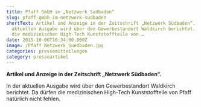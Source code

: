 ```yaml
---
title: Pfaff GmbH im „Netzwerk Südbaden“
slug: pfaff-gmbh-im-netzwerk-sudbaden
shortText: Artikel und Anzeige in der Zeitschrift „Netzwerk Südbaden“.  In der
  aktuellen Ausgabe wird über den Gewerbestandort Waldkirch berichtet. Da dürfen
  die medizinischen High-Tech Kunststoffteile von …
date: 2015-10-06T16:34:00.000Z
image: /Pfaff_Netzwerk_Suedbaden.jpg
categories: pressemitteilungen
category: presseartikel
---
```


<strong>Artikel und Anzeige in der Zeitschrift „Netzwerk Südbaden“.&nbsp;</strong></p>

<p>In der aktuellen Ausgabe wird über den Gewerbestandort Waldkirch berichtet. Da dürfen die medizinischen High-Tech Kunststoffteile von Pfaff natürlich nicht fehlen.</p>

